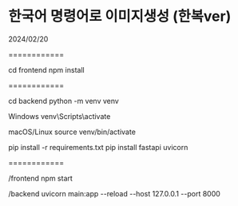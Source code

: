 # 한국어 명령어로 이미지생성 (한복ver)
2024/02/20

============

cd frontend
npm install

============

cd backend
python -m venv venv

Windows
venv\Scripts\activate

macOS/Linux
source venv/bin/activate

pip install -r requirements.txt
pip install fastapi uvicorn

============

/frontend
npm start

/backend
uvicorn main:app --reload --host 127.0.0.1 --port 8000
